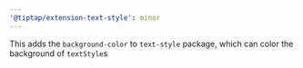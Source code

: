 ```yaml
---
'@tiptap/extension-text-style': minor
---
```


This adds the `background-color` to `text-style` package, which can color the background of `textStyle`s
